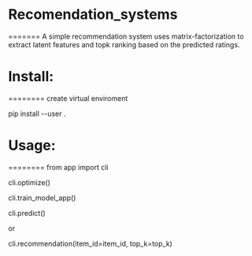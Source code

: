 # Recomendation_systems

=======
A simple recommendation system uses matrix-factorization to extract latent features and topk ranking based on the predicted ratings.

# Install:
========
create virtual enviroment

pip install --user .

# Usage:
========
from app import cli

cli.optimize()

cli.train_model_app()

cli.predict()

or

cli.recommendation(item_id=item_id, top_k=top_k)
